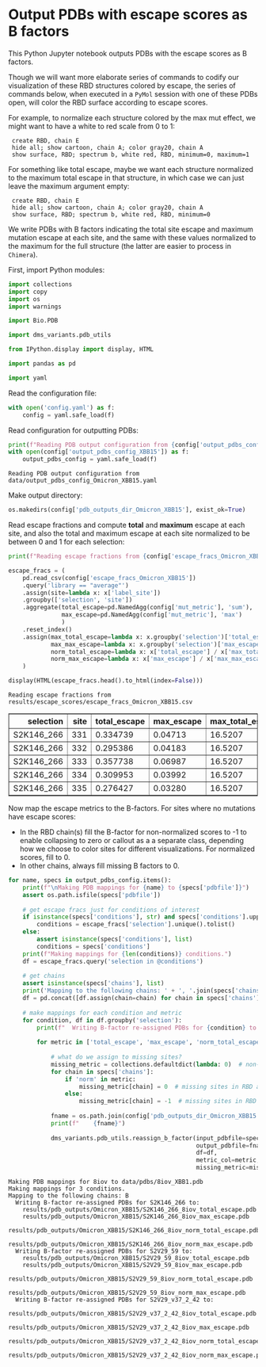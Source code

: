 # Output PDBs with escape scores as B factors
This Python Jupyter notebook outputs PDBs with the escape scores as B factors.

Though we will want more elaborate series of commands to codify our visualization of these RBD structures colored by escape, the series of commands below, when executed in a `PyMol` session with one of these PDBs open, will color the RBD surface according to escape scores.

For example, to normalize each structure colored by the max mut effect, we might want to have a white to red scale from 0 to 1:

     create RBD, chain E
     hide all; show cartoon, chain A; color gray20, chain A
     show surface, RBD; spectrum b, white red, RBD, minimum=0, maximum=1
     
For something like total escape, maybe we want each structure normalized to the maximum total escape in that structure, in which case we can just leave the maximum argument empty:

     create RBD, chain E
     hide all; show cartoon, chain A; color gray20, chain A
     show surface, RBD; spectrum b, white red, RBD, minimum=0
     
We write PDBs with B factors indicating the total site escape and maximum mutation escape at each site, and the same with these values normalized to the maximum for the full structure (the latter are easier to process in `Chimera`).

First, import Python modules:


```python
import collections
import copy
import os
import warnings

import Bio.PDB

import dms_variants.pdb_utils

from IPython.display import display, HTML

import pandas as pd

import yaml
```

Read the configuration file:


```python
with open('config.yaml') as f:
    config = yaml.safe_load(f)
```

Read configuration for outputting PDBs:


```python
print(f"Reading PDB output configuration from {config['output_pdbs_config_XBB15']}")
with open(config['output_pdbs_config_XBB15']) as f:
    output_pdbs_config = yaml.safe_load(f)
```

    Reading PDB output configuration from data/output_pdbs_config_Omicron_XBB15.yaml


Make output directory:


```python
os.makedirs(config['pdb_outputs_dir_Omicron_XBB15'], exist_ok=True)
```

Read escape fractions and compute **total** and **maximum** escape at each site, and also the total and maximum escape at each site normalized to be between 0 and 1 for each selection:


```python
print(f"Reading escape fractions from {config['escape_fracs_Omicron_XBB15']}")

escape_fracs = (
    pd.read_csv(config['escape_fracs_Omicron_XBB15'])
    .query('library == "average"')
    .assign(site=lambda x: x['label_site'])
    .groupby(['selection', 'site'])
    .aggregate(total_escape=pd.NamedAgg(config['mut_metric'], 'sum'),
               max_escape=pd.NamedAgg(config['mut_metric'], 'max')
               )
    .reset_index()
    .assign(max_total_escape=lambda x: x.groupby('selection')['total_escape'].transform('max'),
            max_max_escape=lambda x: x.groupby('selection')['max_escape'].transform('max'),
            norm_total_escape=lambda x: x['total_escape'] / x['max_total_escape'],
            norm_max_escape=lambda x: x['max_escape'] / x['max_max_escape'])
    )

display(HTML(escape_fracs.head().to_html(index=False)))
```

    Reading escape fractions from results/escape_scores/escape_fracs_Omicron_XBB15.csv



<table border="1" class="dataframe">
  <thead>
    <tr style="text-align: right;">
      <th>selection</th>
      <th>site</th>
      <th>total_escape</th>
      <th>max_escape</th>
      <th>max_total_escape</th>
      <th>max_max_escape</th>
      <th>norm_total_escape</th>
      <th>norm_max_escape</th>
    </tr>
  </thead>
  <tbody>
    <tr>
      <td>S2K146_266</td>
      <td>331</td>
      <td>0.334739</td>
      <td>0.04713</td>
      <td>16.5207</td>
      <td>0.986</td>
      <td>0.020262</td>
      <td>0.047799</td>
    </tr>
    <tr>
      <td>S2K146_266</td>
      <td>332</td>
      <td>0.295386</td>
      <td>0.04183</td>
      <td>16.5207</td>
      <td>0.986</td>
      <td>0.017880</td>
      <td>0.042424</td>
    </tr>
    <tr>
      <td>S2K146_266</td>
      <td>333</td>
      <td>0.357738</td>
      <td>0.06987</td>
      <td>16.5207</td>
      <td>0.986</td>
      <td>0.021654</td>
      <td>0.070862</td>
    </tr>
    <tr>
      <td>S2K146_266</td>
      <td>334</td>
      <td>0.309953</td>
      <td>0.03992</td>
      <td>16.5207</td>
      <td>0.986</td>
      <td>0.018761</td>
      <td>0.040487</td>
    </tr>
    <tr>
      <td>S2K146_266</td>
      <td>335</td>
      <td>0.276427</td>
      <td>0.03280</td>
      <td>16.5207</td>
      <td>0.986</td>
      <td>0.016732</td>
      <td>0.033266</td>
    </tr>
  </tbody>
</table>


Now map the escape metrics to the B-factors.
For sites where no mutations have escape scores:
 - In the RBD chain(s) fill the B-factor for non-normalized scores to -1 to enable collapsing to zero or callout as a a separate class, depending how we choose to color sites for different visualizations. For normalized scores, fill to 0.
 - In other chains, always fill missing B factors to 0.  


```python
for name, specs in output_pdbs_config.items():
    print(f"\nMaking PDB mappings for {name} to {specs['pdbfile']}")
    assert os.path.isfile(specs['pdbfile'])
    
    # get escape fracs just for conditions of interest
    if isinstance(specs['conditions'], str) and specs['conditions'].upper() == 'ALL':
        conditions = escape_fracs['selection'].unique().tolist()
    else:
        assert isinstance(specs['conditions'], list)
        conditions = specs['conditions']
    print(f"Making mappings for {len(conditions)} conditions.")
    df = escape_fracs.query('selection in @conditions')
    
    # get chains
    assert isinstance(specs['chains'], list)
    print('Mapping to the following chains: ' + ', '.join(specs['chains']))
    df = pd.concat([df.assign(chain=chain) for chain in specs['chains']], ignore_index=True)
    
    # make mappings for each condition and metric
    for condition, df in df.groupby('selection'):
        print(f"  Writing B-factor re-assigned PDBs for {condition} to:")
    
        for metric in ['total_escape', 'max_escape', 'norm_total_escape', 'norm_max_escape']:
        
            # what do we assign to missing sites?
            missing_metric = collections.defaultdict(lambda: 0)  # non-RBD chains always fill to zero
            for chain in specs['chains']:
                if 'norm' in metric:
                    missing_metric[chain] = 0  # missing sites in RBD are 0 for normalized metric PDBs
                else:
                    missing_metric[chain] = -1  # missing sites in RBD are -1 for non-normalized metric PDBs
        
            fname = os.path.join(config['pdb_outputs_dir_Omicron_XBB15'], f"{condition}_{name}_{metric}.pdb")
            print(f"    {fname}")
            
            dms_variants.pdb_utils.reassign_b_factor(input_pdbfile=specs['pdbfile'],
                                                     output_pdbfile=fname,
                                                     df=df,
                                                     metric_col=metric,
                                                     missing_metric=missing_metric)
```

    
    Making PDB mappings for 8iov to data/pdbs/8iov_XBB1.pdb
    Making mappings for 3 conditions.
    Mapping to the following chains: B
      Writing B-factor re-assigned PDBs for S2K146_266 to:
        results/pdb_outputs/Omicron_XBB15/S2K146_266_8iov_total_escape.pdb
        results/pdb_outputs/Omicron_XBB15/S2K146_266_8iov_max_escape.pdb
        results/pdb_outputs/Omicron_XBB15/S2K146_266_8iov_norm_total_escape.pdb
        results/pdb_outputs/Omicron_XBB15/S2K146_266_8iov_norm_max_escape.pdb
      Writing B-factor re-assigned PDBs for S2V29_59 to:
        results/pdb_outputs/Omicron_XBB15/S2V29_59_8iov_total_escape.pdb
        results/pdb_outputs/Omicron_XBB15/S2V29_59_8iov_max_escape.pdb
        results/pdb_outputs/Omicron_XBB15/S2V29_59_8iov_norm_total_escape.pdb
        results/pdb_outputs/Omicron_XBB15/S2V29_59_8iov_norm_max_escape.pdb
      Writing B-factor re-assigned PDBs for S2V29_v37_2_42 to:
        results/pdb_outputs/Omicron_XBB15/S2V29_v37_2_42_8iov_total_escape.pdb
        results/pdb_outputs/Omicron_XBB15/S2V29_v37_2_42_8iov_max_escape.pdb
        results/pdb_outputs/Omicron_XBB15/S2V29_v37_2_42_8iov_norm_total_escape.pdb
        results/pdb_outputs/Omicron_XBB15/S2V29_v37_2_42_8iov_norm_max_escape.pdb



```python

```
